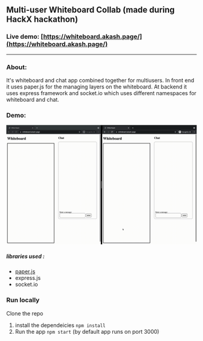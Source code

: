 ## Multi-user Whiteboard Collab (made during HackX hackathon)

### Live demo: [https://whiteboard.akash.page/](https://whiteboard.akash.page/)

---

### About:

It's whiteboard and chat app combined together for multiusers. In front end it uses paper.js for the managing layers on the whiteboard. At backend it uses express framework and socket.io which uses different namespaces for whiteboard and chat.

### Demo:

![DemoGif](/public/images/demo.gif)

##### libraries used :

-   [paper.js](http://paperjs.org/)
-   express.js
-   socket.io

### Run locally

Clone the repo

1. install the dependeicies `npm install`
2. Run the app `npm start` (by default app runs on port 3000)
